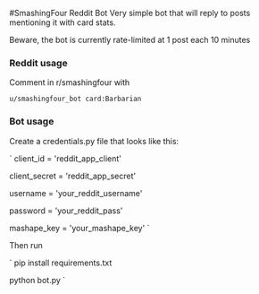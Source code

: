 #SmashingFour Reddit Bot
Very simple bot that will reply to posts mentioning it with card stats.

Beware, the bot is currently rate-limited at 1 post each 10 minutes

### Reddit usage

Comment in r/smashingfour with 

`u/smashingfour_bot card:Barbarian`


### Bot usage
Create a credentials.py file that looks like this:

` 
client_id = 'reddit_app_client'

client_secret = 'reddit_app_secret'

username = 'your_reddit_username'

password = 'your_reddit_pass'

mashape_key = 'your_mashape_key'
`

Then run

`
pip install requirements.txt

python bot.py
`
